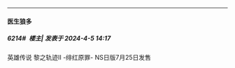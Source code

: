 ﻿
*****

####  医生狼多  
##### 6214#         楼主| 发表于 2024-4-5 14:17

英雄传说 黎之轨迹Ⅱ -绯红原罪- 
NS日版7月25日发售 ​​​

